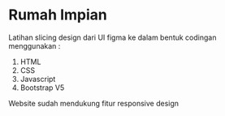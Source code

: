 # Rumah Impian

Latihan slicing design dari UI figma ke dalam bentuk codingan menggunakan :

1. HTML
2. CSS
3. Javascript
4. Bootstrap V5

Website sudah mendukung fitur responsive design
